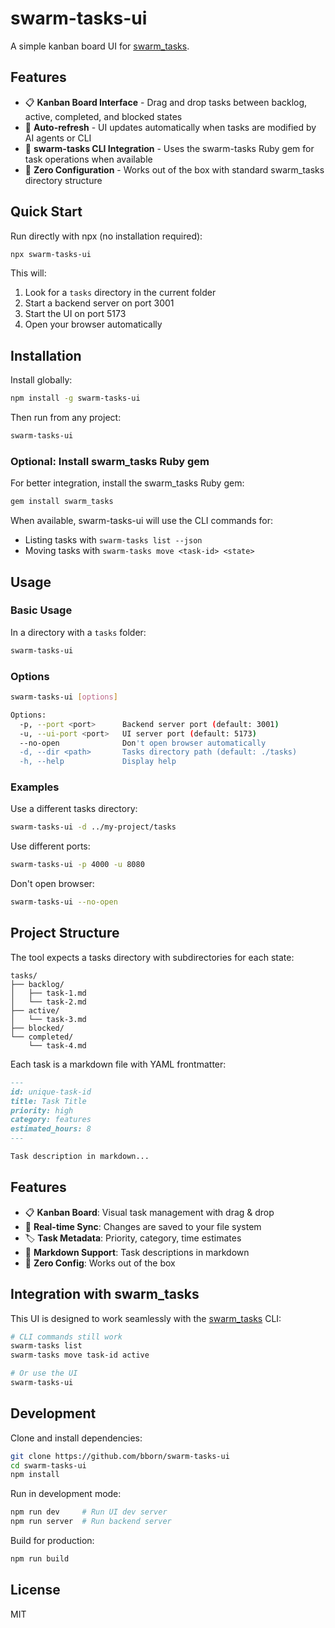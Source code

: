 # swarm-tasks-ui

A simple kanban board UI for [swarm_tasks](https://github.com/todddickerson/swarm_tasks).

## Features

- 📋 **Kanban Board Interface** - Drag and drop tasks between backlog, active, completed, and blocked states
- 🔄 **Auto-refresh** - UI updates automatically when tasks are modified by AI agents or CLI
- 🤖 **swarm-tasks CLI Integration** - Uses the swarm-tasks Ruby gem for task operations when available
- 🎯 **Zero Configuration** - Works out of the box with standard swarm_tasks directory structure

## Quick Start

Run directly with npx (no installation required):

```bash
npx swarm-tasks-ui
```

This will:
1. Look for a `tasks` directory in the current folder
2. Start a backend server on port 3001
3. Start the UI on port 5173
4. Open your browser automatically

## Installation

Install globally:

```bash
npm install -g swarm-tasks-ui
```

Then run from any project:

```bash
swarm-tasks-ui
```

### Optional: Install swarm_tasks Ruby gem

For better integration, install the swarm_tasks Ruby gem:

```bash
gem install swarm_tasks
```

When available, swarm-tasks-ui will use the CLI commands for:
- Listing tasks with `swarm-tasks list --json`
- Moving tasks with `swarm-tasks move <task-id> <state>`

## Usage

### Basic Usage

In a directory with a `tasks` folder:

```bash
swarm-tasks-ui
```

### Options

```bash
swarm-tasks-ui [options]

Options:
  -p, --port <port>      Backend server port (default: 3001)
  -u, --ui-port <port>   UI server port (default: 5173)
  --no-open              Don't open browser automatically
  -d, --dir <path>       Tasks directory path (default: ./tasks)
  -h, --help             Display help
```

### Examples

Use a different tasks directory:
```bash
swarm-tasks-ui -d ../my-project/tasks
```

Use different ports:
```bash
swarm-tasks-ui -p 4000 -u 8080
```

Don't open browser:
```bash
swarm-tasks-ui --no-open
```

## Project Structure

The tool expects a tasks directory with subdirectories for each state:

```
tasks/
├── backlog/
│   ├── task-1.md
│   └── task-2.md
├── active/
│   └── task-3.md
├── blocked/
└── completed/
    └── task-4.md
```

Each task is a markdown file with YAML frontmatter:

```markdown
---
id: unique-task-id
title: Task Title
priority: high
category: features
estimated_hours: 8
---

Task description in markdown...
```

## Features

- 📋 **Kanban Board**: Visual task management with drag & drop
- 🔄 **Real-time Sync**: Changes are saved to your file system
- 🏷️ **Task Metadata**: Priority, category, time estimates
- 📝 **Markdown Support**: Task descriptions in markdown
- 🚀 **Zero Config**: Works out of the box

## Integration with swarm_tasks

This UI is designed to work seamlessly with the [swarm_tasks](https://github.com/todddickerson/swarm_tasks) CLI:

```bash
# CLI commands still work
swarm-tasks list
swarm-tasks move task-id active

# Or use the UI
swarm-tasks-ui
```

## Development

Clone and install dependencies:

```bash
git clone https://github.com/bborn/swarm-tasks-ui
cd swarm-tasks-ui
npm install
```

Run in development mode:

```bash
npm run dev     # Run UI dev server
npm run server  # Run backend server
```

Build for production:

```bash
npm run build
```

## License

MIT